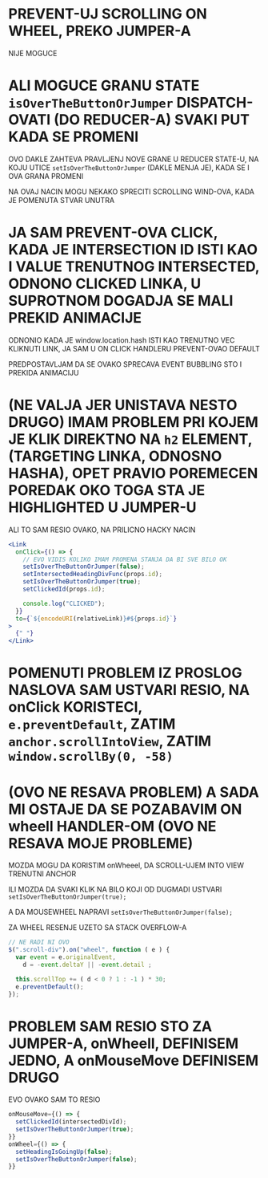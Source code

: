 # PREVENT-UJ SCROLLING ON WHEEL, PREKO JUMPER-A

NIJE MOGUCE

# ALI MOGUCE GRANU STATE `isOverTheButtonOrJumper` DISPATCH-OVATI (DO REDUCER-A) SVAKI PUT KADA SE PROMENI

OVO DAKLE ZAHTEVA PRAVLJENJ NOVE GRANE U REDUCER STATE-U, NA KOJU UTICE `setIsOverTheButtonOrJumper` (DAKLE MENJA JE), KADA SE I OVA GRANA PROMENI

NA OVAJ NACIN MOGU NEKAKO SPRECITI SCROLLING WIND-OVA, KADA JE POMENUTA STVAR UNUTRA

# JA SAM PREVENT-OVA CLICK, KADA JE INTERSECTION ID ISTI KAO I VALUE TRENUTNOG INTERSECTED, ODNONO CLICKED LINKA, U SUPROTNOM DOGADJA SE MALI PREKID ANIMACIJE

ODNONIO KADA JE window.location.hash ISTI KAO TRENUTNO VEC KLIKNUTI LINK, JA SAM U ON CLICK HANDLERU PREVENT-OVAO DEFAULT

PREDPOSTAVLJAM DA SE OVAKO SPRECAVA EVENT BUBBLING STO I PREKIDA ANIMACIJU

# (NE VALJA JER UNISTAVA NESTO DRUGO) IMAM PROBLEM PRI KOJEM JE KLIK DIREKTNO NA `h2` ELEMENT, (TARGETING LINKA, ODNOSNO HASHA), OPET PRAVIO POREMECEN POREDAK OKO TOGA STA JE HIGHLIGHTED U JUMPER-U

ALI TO SAM RESIO OVAKO, NA PRILICNO HACKY NACIN

```jsx
<Link
  onClick={() => {
    // EVO VIDIS KOLIKO IMAM PROMENA STANJA DA BI SVE BILO OK
    setIsOverTheButtonOrJumper(false);
    setIntersectedHeadingDivFunc(props.id);
    setIsOverTheButtonOrJumper(true);
    setClickedId(props.id);

    console.log("CLICKED");
  }}
  to={`${encodeURI(relativeLink)}#${props.id}`}
>
  {" "}
</Link>
```

# POMENUTI PROBLEM IZ PROSLOG NASLOVA SAM USTVARI RESIO, NA onClick KORISTECI, `e.preventDefault`, ZATIM `anchor.scrollIntoView`, ZATIM `window.scrollBy(0, -58)`

# (OVO NE RESAVA PROBLEM) A SADA MI OSTAJE DA SE POZABAVIM ON wheell HANDLER-OM (OVO NE RESAVA MOJE PROBLEME)

MOZDA MOGU DA KORISTIM onWheeel, DA SCROLL-UJEM INTO VIEW TRENUTNI ANCHOR

ILI MOZDA DA SVAKI KLIK NA BILO KOJI OD DUGMADI USTVARI `setIsOverTheButtonOrJumper(true);`

A DA MOUSEWHEEL NAPRAVI `setIsOverTheButtonOrJumper(false);`

ZA WHEEL RESENJE UZETO SA STACK OVERFLOW-A

```js
// NE RADI NI OVO
$(".scroll-div").on("wheel", function ( e ) {
  var event = e.originalEvent,
    d = -event.deltaY || -event.detail ;

  this.scrollTop += ( d < 0 ? 1 : -1 ) * 30;
  e.preventDefault();
});
```

# PROBLEM SAM RESIO STO ZA JUMPER-A, onWheell, DEFINISEM JEDNO, A onMouseMove DEFINISEM DRUGO

EVO OVAKO SAM TO RESIO

```jsx
onMouseMove={() => {
  setClickedId(intersectedDivId);
  setIsOverTheButtonOrJumper(true);
}}
onWheel={() => {
  setHeadingIsGoingUp(false);
  setIsOverTheButtonOrJumper(false);
}}
```
